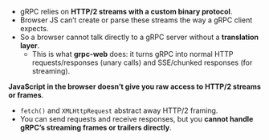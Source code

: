 - gRPC relies on **HTTP/2 streams with a custom binary protocol**.
- Browser JS can’t create or parse these streams the way a gRPC client expects.
- So a browser cannot talk directly to a gRPC server without a **translation layer**.
    - This is what **grpc-web** does: it turns gRPC into normal HTTP requests/responses (unary calls) and SSE/chunked responses (for streaming).


**JavaScript in the browser doesn’t give you raw access to HTTP/2 streams or frames**.
- `fetch()` and `XMLHttpRequest` abstract away HTTP/2 framing.
- You can send requests and receive responses, but you **cannot handle gRPC’s streaming frames or trailers directly**.